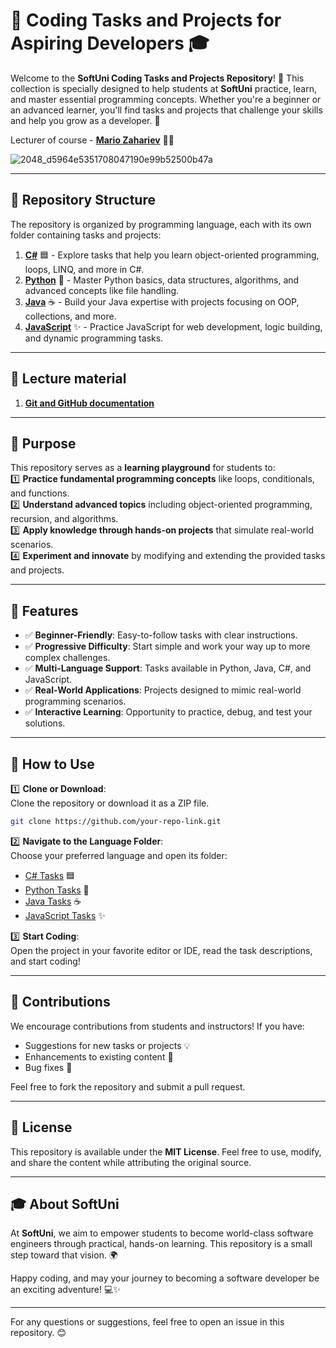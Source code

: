 # 🌟 Coding Tasks and Projects for Aspiring Developers 🎓  

Welcome to the **SoftUni Coding Tasks and Projects Repository**! 🎉 This collection is specially designed to help students at **SoftUni** practice, learn, and master essential programming concepts. Whether you're a beginner or an advanced learner, you'll find tasks and projects that challenge your skills and help you grow as a developer. 🚀  

Lecturer of course - **[Mario Zahariev](https://www.linkedin.com/in/mario-zahariev-753a7b202/)** 🐱‍🚀
  
![2048_d5964e5351708047190e99b52500b47a](https://github.com/zahariev-webbersof/python-fundamentals-05-2024/assets/68993494/119a51ec-0428-4da7-801f-462140fb9cc7)

   
---

## 📂 Repository Structure   

The repository is organized by programming language, each with its own folder containing tasks and projects:  

1. **[C#](./C%23/)** 🟦 - Explore tasks that help you learn object-oriented programming, loops, LINQ, and more in C#.  
2. **[Python](./PYTHON/)** 🐍 - Master Python basics, data structures, algorithms, and advanced concepts like file handling.  
3. **[Java](./JAVA/)** ☕ - Build your Java expertise with projects focusing on OOP, collections, and more.  
4. **[JavaScript](./JavaScript/)** ✨ - Practice JavaScript for web development, logic building, and dynamic programming tasks.  

---

## 🧩 Lecture material

1. [**Git and GitHub documentation**](https://github.com/zahariev-webbersof/Softuni_DevTasks/blob/main/Git_GitHub_Documentation.md)

---

## 🎯 Purpose  

This repository serves as a **learning playground** for students to:  
1️⃣ **Practice fundamental programming concepts** like loops, conditionals, and functions.  
2️⃣ **Understand advanced topics** including object-oriented programming, recursion, and algorithms.  
3️⃣ **Apply knowledge through hands-on projects** that simulate real-world scenarios.  
4️⃣ **Experiment and innovate** by modifying and extending the provided tasks and projects.  

---

## 🚀 Features  

- ✅ **Beginner-Friendly**: Easy-to-follow tasks with clear instructions.  
- ✅ **Progressive Difficulty**: Start simple and work your way up to more complex challenges.  
- ✅ **Multi-Language Support**: Tasks available in Python, Java, C#, and JavaScript.  
- ✅ **Real-World Applications**: Projects designed to mimic real-world programming scenarios.  
- ✅ **Interactive Learning**: Opportunity to practice, debug, and test your solutions.  

---

## 🌟 How to Use  

1️⃣ **Clone or Download**:  
   Clone the repository or download it as a ZIP file.  
   ```bash  
   git clone https://github.com/your-repo-link.git  
   ```  

2️⃣ **Navigate to the Language Folder**:  
   Choose your preferred language and open its folder:  
   - [C# Tasks](./C%23/) 🟦  
   - [Python Tasks](./PYTHON/) 🐍  
   - [Java Tasks](./JAVA/) ☕  
   - [JavaScript Tasks](./JavaScript/) ✨  

3️⃣ **Start Coding**:  
   Open the project in your favorite editor or IDE, read the task descriptions, and start coding!  

---

## 🤝 Contributions  

We encourage contributions from students and instructors! If you have:  
- Suggestions for new tasks or projects 💡  
- Enhancements to existing content 🔧  
- Bug fixes 🐛  

Feel free to fork the repository and submit a pull request.  

---

## 📜 License  

This repository is available under the **MIT License**. Feel free to use, modify, and share the content while attributing the original source.  

---

## 🎓 About SoftUni  

At **SoftUni**, we aim to empower students to become world-class software engineers through practical, hands-on learning. This repository is a small step toward that vision. 🌍  

Happy coding, and may your journey to becoming a software developer be an exciting adventure! 💻✨  

---  

For any questions or suggestions, feel free to open an issue in this repository. 😊  

